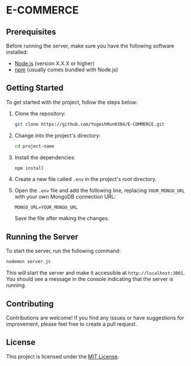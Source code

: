 # E-COMMERCE





## Prerequisites

Before running the server, make sure you have the following software installed:

- [Node.js](https://nodejs.org) (version X.X.X or higher)
- [npm](https://www.npmjs.com/) (usually comes bundled with Node.js)

## Getting Started

To get started with the project, follow the steps below:

1. Clone the repository:

   ```bash
   git clone https://github.com/YogeshMun0304/E-COMMERCE.git
   ```

2. Change into the project's directory:

   ```bash
   cd project-name
   ```

3. Install the dependencies:

   ```bash
   npm install
   ```

4. Create a new file called `.env` in the project's root directory.

5. Open the `.env` file and add the following line, replacing `YOUR_MONGO_URL` with your own MongoDB connection URL:

   ```
   MONGO_URL=YOUR_MONGO_URL
   ```

   Save the file after making the changes.

## Running the Server

To start the server, run the following command:

```bash
nodemon server.js
```

This will start the server and make it accessible at `http://localhost:3001`. You should see a message in the console indicating that the server is running.

## Contributing

Contributions are welcome! If you find any issues or have suggestions for improvement, please feel free to create a pull request.

## License

This project is licensed under the [MIT License](LICENSE).

